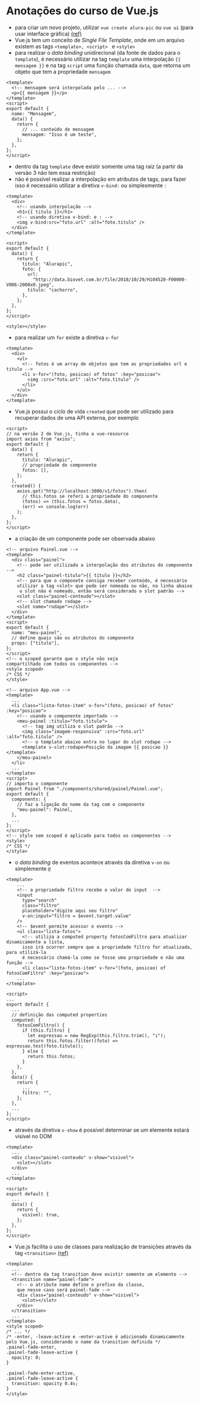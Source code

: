 # Anotações do curso de Vue.js

- para criar um novo projeto, utilizar `vue create alura-pic` ou `vue ui` (para usar interface gráfica) [(ref)](https://cli.vuejs.org/guide/installation.html)
- Vue.js tem um conceito de _Single File Template_, onde em um arquivo existem as tags `<template>, <script> ` e `<style>`
- para realizar o _data binding_ unidirecional (da fonte de dados para o `template`), é necessário utilizar na tag `template` uma interpolação `{{ mensagem }}` e na tag `script` uma função chamada `data`, que retorna um objeto que tem a propriedade `mensagem`

```vue
<template>
  <!-- mensagem será interpolada pelo ... -->
  <p>{{ mensagem }}</p>
</template>
<script>
export default {
  name: "Mensagem",
  data() {
    return {
      // ... conteúdo de mensagem
      mensagem: "Isso é um teste",
    };
  },
};
</script>
```

- dentro da tag `template` deve existir somente uma tag raiz (a partir da versão 3 não tem essa restrição)
- não é possível realizar a interpolação em atributos de tags, para fazer isso é necessário utilizar a diretiva `v-bind:` ou simplesmente `:`

```vue
<template>
  <div>
    <!-- usando interpolação -->
    <h1>{{ titulo }}</h1>
    <!-- usando diretiva v-bind: e : -->
    <img v-bind:src="foto.url" :alt="foto.titulo" />
  </div>
</template>

<script>
export default {
  data() {
    return {
      titulo: "Alurapic",
      foto: {
        url:
          "http://data.biovet.com.br/file/2018/10/29/H104520-F00000-V006-2000x0.jpeg",
        titulo: "cachorro",
      },
    };
  },
};
</script>

<style></style>
```

- para realizar um `for` existe a diretiva `v-for`

```vue
<template>
  <div>
    <ul>
      <!-- fotos é um array de objetos que tem as propriedades url e titulo -->
      <li v-for="(foto, posicao) of fotos" :key="posicao">
        <img :src="foto.url" :alt="foto.titulo" />
      </li>
    </ul>
  </div>
</template>
```

- Vue.js possui o ciclo de vida `created` que pode ser utilizado para recuperar dados de uma API externa, por exemplo

```vue
<script>
// na versão 2 de Vue.js, tinha a vue-resource
import axios from "axios";
export default {
  data() {
    return {
      titulo: "Alurapic",
      // propriedade do componente
      fotos: [],
    };
  },
  created() {
    axios.get("http://localhost:3000/v1/fotos").then(
      // this.fotos se referi a propriedade do componente
      (fotos) => (this.fotos = fotos.data),
      (err) => console.log(err)
    );
  },
};
</script>
```

- a criação de um componente pode ser observada abaixo

```vue
<!-- arquivo Painel.vue -->
<template>
  <div class="painel">
    <!-- pode ser utilizada a interpolação dos atributos do componente -->
    <h2 class="painel-titulo">{{ titulo }}</h2>
    <!-- para que o componete consiga receber conteúdo, é necessário 
    utilizar a tag <slot> que pode ser nomeada ou não, na linha abaixo
     o slot não é nomeado, então será considerado o slot padrão -->
    <slot class="painel-conteudo"></slot>
    <!-- slot chamado rodape -->
    <slot name="rodape"></slot>
  </div>
</template>
<script>
export default {
  name: "meu-painel",
  // define quais são os atributos do componente
  props: ["titulo"],
};
</script>
<!-- o scoped garante que o style não seja 
compartilhado com todos os componentes -->
<style scoped>
/* CSS */
</style>

<!-- arquivo App.vue -->
<template>
  ...
  <li class="lista-fotos-item" v-for="(foto, posicao) of fotos" :key="posicao">
    <!-- usando o componente importado -->
    <meu-painel :titulo="foto.titulo">
      <!-- tag img utiliza o slot padrão -->
      <img class="imagem-responsiva" :src="foto.url" :alt="foto.titulo" />
      <!-- o template abaixo entra no lugar do slot rodape -->
      <template v-slot:rodape>Posição da imagem {{ posicao }}</template>
    </meu-painel>
  </li>
  ...
</template>
<script>
// importa o componente
import Painel from "./components/shared/painel/Painel.vue";
export default {
  components: {
    // faz a ligação do nome da tag com o componente
    "meu-painel": Painel,
  },
  ...
};
</script>
<!-- style sem scoped é aplicado para todos os componentes -->
<style>
/* CSS */
</style>
```

- o _data binding_ de eventos acontece através da diretiva `v-on` ou simplemente `@`

```vue
<template>
    ...
    <!-- a propriedade filtro recebe o valor do input  -->
    <input
      type="search"
      class="filtro"
      placeholder="digite aqui seu filtro"
      v-on:input="filtro = $event.target.value"
    />
    <!-- $event permite acessar o evento -->
    <ul class="lista-fotos">
      <!-- utiliza a computed property fotosComFiltro para atualizar dinamicamente a lista,
      isso irá ocorrer sempre que a propriedade filtro for atualizada, para utilizá-la
      é necessário chamá-la como se fosse uma propriedade e não uma função -->
      <li class="lista-fotos-item" v-for="(foto, posicao) of fotosComFiltro" :key="posicao">
    ...
</template>

<script>
...
export default {
  ...
  // definição das computed properties
  computed: {
    fotosComFiltro() {
      if (this.filtro) {
        let expressao = new RegExp(this.filtro.trim(), "i");
        return this.fotos.filter((foto) => expressao.test(foto.titulo));
      } else {
        return this.fotos;
      }
    },
  },
  data() {
    return {
      ...
      filtro: "",
    };
  },
  ...
};
</script>
```

- através da diretiva `v-show` é possível determinar se um elemente estará visível no DOM

```vue
<template>
  ...
  <div class="painel-conteudo" v-show="visivel">
    <slot></slot>
  </div>
  ...
</template>

<script>
export default {
  ...
  data() {
    return {
      visivel: true,
    };
  },
};
</script>
```

- Vue.js facilita o uso de classes para realização de transições através da tag `<transition>` [(ref)](https://vuejs.org/v2/guide/transitions.html)

```vue
<template>
  ...
  <!-- dentro da tag transition deve existir somente um elemento -->
  <transition name="painel-fade">
    <!-- o atribute name define o prefixo da classe, 
    que nesse caso será painel-fade -->
    <div class="painel-conteudo" v-show="visivel">
      <slot></slot>
    </div>
  </transition>
  ...
</template>
<style scoped>
/* ... */
/* -enter, -leave-active e -enter-active é adicionado dinamicamente
pelo Vue.js, considerando o name da transition definida */
.painel-fade-enter,
.painel-fade-leave-active {
  opacity: 0;
}

.painel-fade-enter-active,
.painel-fade-leave-active {
  transition: opacity 0.4s;
}
</style>
```
